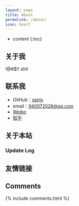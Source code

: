 ```yaml
---
layout: page
title: About
permalink: /about/
icon: heart
---
```


* content
{:toc}

## 关于我

!@#$!! shit

## 联系我

* GitHub：[sanlo](https://github.com/sanlo)
* email：940072028@qq.com
* [Weibo](http://weibo.com/nestor_sh)
* [知乎](https://www.zhihu.com/people/sanlozhang)

## 关于本站


### Update Log


## 友情链接

## Comments

{% include comments.html %}
